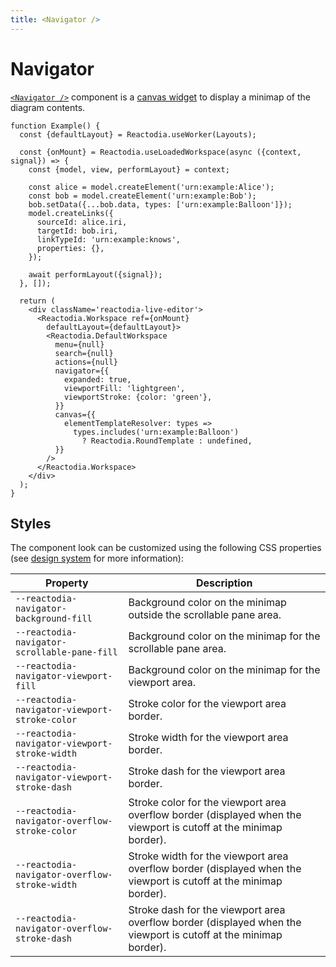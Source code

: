 ```yaml
---
title: <Navigator />
---
```


# Navigator

[`<Navigator />`](/docs/api/workspace/functions/Navigator) component is a [canvas widget](/docs/components/canvas.md) to display a minimap of the diagram contents.

```tsx live
function Example() {
  const {defaultLayout} = Reactodia.useWorker(Layouts);

  const {onMount} = Reactodia.useLoadedWorkspace(async ({context, signal}) => {
    const {model, view, performLayout} = context;

    const alice = model.createElement('urn:example:Alice');
    const bob = model.createElement('urn:example:Bob');
    bob.setData({...bob.data, types: ['urn:example:Balloon']});
    model.createLinks({
      sourceId: alice.iri,
      targetId: bob.iri,
      linkTypeId: 'urn:example:knows',
      properties: {},
    });

    await performLayout({signal});
  }, []);

  return (
    <div className='reactodia-live-editor'>
      <Reactodia.Workspace ref={onMount}
        defaultLayout={defaultLayout}>
        <Reactodia.DefaultWorkspace
          menu={null}
          search={null}
          actions={null}
          navigator={{
            expanded: true,
            viewportFill: 'lightgreen',
            viewportStroke: {color: 'green'},
          }}
          canvas={{
            elementTemplateResolver: types =>
              types.includes('urn:example:Balloon')
                ? Reactodia.RoundTemplate : undefined,
          }}
        />
      </Reactodia.Workspace>
    </div>
  );
}
```

## Styles

The component look can be customized using the following CSS properties (see [design system](/docs/concepts/design-system.mdx) for more information):

| Property | Description |
|----------|-------------|
| `--reactodia-navigator-background-fill` | Background color on the minimap outside the scrollable pane area. |
| `--reactodia-navigator-scrollable-pane-fill` | Background color on the minimap for the scrollable pane area. |
| `--reactodia-navigator-viewport-fill` | Background color on the minimap for the viewport area. |
| `--reactodia-navigator-viewport-stroke-color` | Stroke color for the viewport area border. |
| `--reactodia-navigator-viewport-stroke-width` | Stroke width for the viewport area border. |
| `--reactodia-navigator-viewport-stroke-dash` | Stroke dash for the viewport area border. |
| `--reactodia-navigator-overflow-stroke-color` | Stroke color for the viewport area overflow border (displayed when the viewport is cutoff at the minimap border). |
| `--reactodia-navigator-overflow-stroke-width` | Stroke width for the viewport area overflow border (displayed when the viewport is cutoff at the minimap border). |
| `--reactodia-navigator-overflow-stroke-dash` | Stroke dash for the viewport area overflow border (displayed when the viewport is cutoff at the minimap border). |

